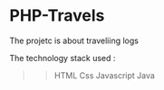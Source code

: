# PHP-Travels

The projetc is about traveliing logs

The technology stack used :
 >>HTML
 >>Css
 >>Javascript
 >>Java
  
